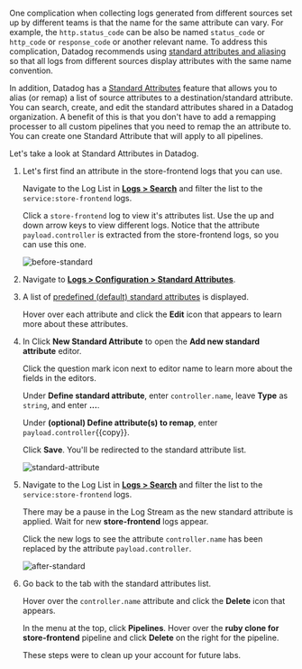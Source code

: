 One complication when collecting logs generated from different sources set up by different teams is that the name for the same attribute can vary. For example, the `http.status_code` can be also be named `status_code` or `http_code` or `response_code` or another relevant name. To address this complication, Datadog recommends using <a href="https://docs.datadoghq.com/logs/processing/attributes_naming_convention/" target="_blank">standard attributes and aliasing</a> so that all logs from different sources display attributes with the same name convention. 

In addition, Datadog has a <a href="https://docs.datadoghq.com/logs/processing/attributes_naming_convention/#standard-attributes-in-log-configuration" target="_blank">Standard Attributes</a> feature that allows you to alias (or remap) a list of source attributes to a destination/standard attribute. You can search, create, and edit the standard attributes shared in a Datadog organization. A benefit of this is that you don't have to add a remapping processer to all custom pipelines that you need to remap the an attribute to. You can create one Standard Attribute that will apply to all pipelines. 

Let's take a look at Standard Attributes in Datadog. 

1. Let's first find an attribute in the store-frontend logs that you can use.

    Navigate to the Log List in <a href="https://app.datadoghq.com/logs" target="_datadog">**Logs > Search**</a> and filter the list to the `service:store-frontend` logs.

    Click a `store-frontend` log to view it's attributes list. Use the up and down arrow keys to view different logs. Notice that the attribute `payload.controller` is extracted from the store-frontend logs, so you can use this one.

    ![before-standard](processlogs/assets/before-standard2.png)

2. Navigate to <a href="https://app.datadoghq.com/logs/pipelines/standard-attributes" target="_datadog">**Logs > Configuration > Standard Attributes**</a>.

3. A list of <a href="https://docs.datadoghq.com/logs/processing/attributes_naming_convention/" target="_blank">predefined (default) standard attributes</a> is displayed.  
    
    Hover over each attribute and click the **Edit** icon that appears to learn more about these attributes. 

4. In Click **New Standard Attribute** to open the **Add new standard attribute** editor.

    Click the question mark icon next to editor name to learn more about the fields in the editors. 

    Under **Define standard attribute**, enter `controller.name`, leave **Type** as `string`, and enter **...**.

    Under **(optional) Define attribute(s) to remap**, enter `payload.controller`{{copy}}.

    Click **Save**. You'll be redirected to the standard attribute list.

    ![standard-attribute](processlogs/assets/standard-attribute.gif)

6. Navigate to the Log List in <a href="https://app.datadoghq.com/logs" target="_blank">**Logs > Search**</a> and filter the list to the `service:store-frontend` logs.

    There may be a pause in the Log Stream as the new standard attribute is applied. Wait for new **store-frontend** logs appear. 

    Click the new logs to see the attribute `controller.name` has been replaced by the attribute `payload.controller`.

    ![after-standard](processlogs/assets/after-standard2.png)

7. Go back to the tab with the standard attributes list. 

    Hover over the `controller.name` attribute and click the **Delete** icon that appears.

    In the menu at the top, click **Pipelines**. Hover over the **ruby clone for store-frontend** pipeline and click **Delete** on the right for the pipeline.

    These steps were to clean up your account for future labs.
